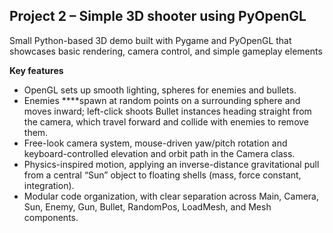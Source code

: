 ## Project 2 – Simple 3D shooter using PyOpenGL

Small Python-based 3D demo built with Pygame and PyOpenGL that showcases basic rendering, camera control, and simple gameplay elements

**Key features**

- OpenGL sets up smooth lighting, spheres for enemies and bullets.
- Enemies ****spawn at random points on a surrounding sphere and moves inward; left-click shoots Bullet instances heading straight from the camera, which travel forward and collide with enemies to remove them.
- Free-look camera system, mouse-driven yaw/pitch rotation and keyboard-controlled elevation and orbit path in the Camera class.
- Physics-inspired motion, applying an inverse-distance gravitational pull from a central “Sun” object to floating shells (mass, force constant, integration).
- Modular code organization, with clear separation across Main, Camera, Sun, Enemy, Gun, Bullet, RandomPos, LoadMesh, and Mesh components.